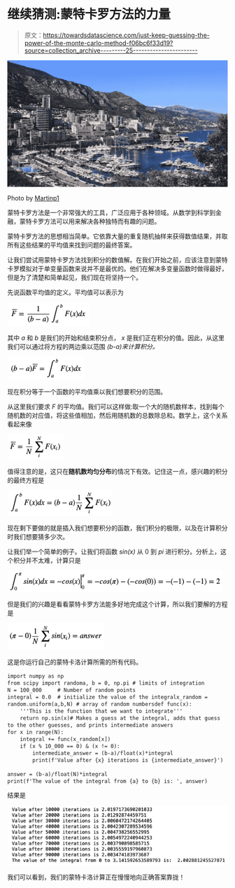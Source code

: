 # 继续猜测:蒙特卡罗方法的力量

> 原文：<https://towardsdatascience.com/just-keep-guessing-the-power-of-the-monte-carlo-method-f06bc6f33d19?source=collection_archive---------25----------------------->

![](img/592c01642516d2ad8cf8e6b022a8c29f.png)

Photo by [Martinp1](https://commons.wikimedia.org/wiki/User:Martinp1)

蒙特卡罗方法是一个非常强大的工具，广泛应用于各种领域。从数学到科学到金融，蒙特卡罗方法可以用来解决各种独特而有趣的问题。

蒙特卡罗方法的思想相当简单。它依靠大量的重复随机抽样来获得数值结果，并取所有这些结果的平均值来找到问题的最终答案。

让我们尝试用蒙特卡罗方法找到积分的数值解。在我们开始之前，应该注意到蒙特卡罗模拟对于单变量函数来说并不是最优的。他们在解决多变量函数时做得最好，但是为了清楚和简单起见，我们现在将坚持一个。

先说函数平均值的定义。平均值可以表示为

![](img/471769e7fb4c17fb3fa43aab20592e2d.png)

其中 *a* 和 *b* 是我们的开始和结束积分点， *x* 是我们正在积分的值。因此，从这里我们可以通过将方程的两边乘以范围 *(b-a)来计算积分。*

![](img/b71975f0d6ab9406541f4189b81d6ddc.png)

现在积分等于一个函数的平均值乘以我们想要积分的范围。

从这里我们要求 *F* 的平均值。我们可以这样做:取一个大的随机数样本，找到每个随机数的对应值，将这些值相加，然后用随机数的总数除总和。数学上，这个关系看起来像

![](img/3e2f96cbe4b1c358c6c5348892fadaa5.png)

值得注意的是，这只在**随机数均匀分布**的情况下有效。记住这一点，感兴趣的积分的最终方程是

![](img/ce51d556964f546a5931c90723cb12d7.png)

现在剩下要做的就是插入我们想要积分的函数，我们积分的极限，以及在计算积分时我们想要猜多少次。

让我们举一个简单的例子。让我们将函数 *sin(x)* 从 0 到 *pi* 进行积分。分析上，这个积分并不太难，计算只是

![](img/5eaffa12fc90e121862a686b8a8d2745.png)

但是我们的兴趣是看看蒙特卡罗方法能多好地完成这个计算，所以我们要解的方程是

![](img/6c7fc4c153283294c94fcd0831647061.png)

这是你运行自己的蒙特卡洛计算所需的所有代码。

```
import numpy as np
from scipy import randoma, b = 0, np.pi # limits of integration
N = 100_000     # Number of random points
integral = 0.0  # initialize the value of the integralx_random = random.uniform(a,b,N) # array of random numbersdef func(x):
    '''This is the function that we want to integrate'''
    return np.sin(x)# Makes a guess at the integral, adds that guess to the other guesses, and prints intermediate answers
for x in range(N):
    integral += func(x_random[x])
    if (x % 10_000 == 0) & (x != 0):
        intermediate_answer = (b-a)/float(x)*integral
        print(f'Value after {x} iterations is {intermediate_answer}')

answer = (b-a)/float(N)*integral
print(f'The value of the integral from {a} to {b} is: ', answer)
```

结果是

![](img/395cce55036d431f857e44209eeb187a.png)

我们可以看到，我们的蒙特卡洛计算正在慢慢地向正确答案靠拢！